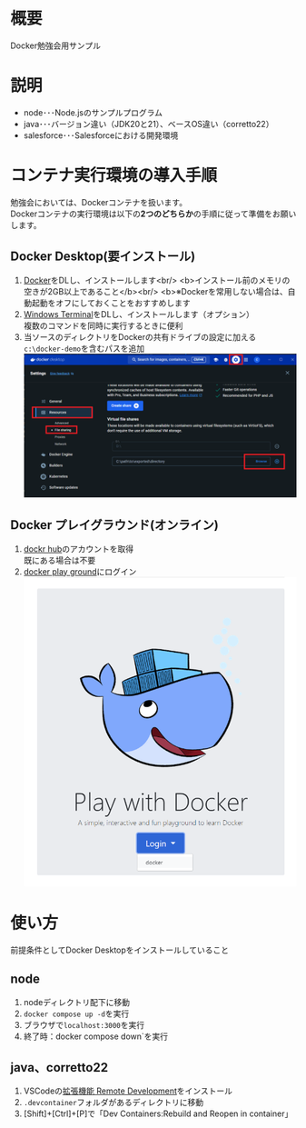 # 概要

Docker勉強会用サンプル

# 説明

- node･･･Node.jsのサンプルプログラム
- java･･･バージョン違い（JDK20と21）、ベースOS違い（corretto22）
- salesforce･･･Salesforceにおける開発環境

# コンテナ実行環境の導入手順

勉強会においては、Dockerコンテナを扱います。<br/>
Dockerコンテナの実行環境は以下の**2つのどちらか**の手順に従って準備をお願いします。

## Docker Desktop(要インストール)

1. [Docker](https://desktop.docker.com/win/main/amd64/Docker%20Desktop%20Installer.exe?utm_source=docker&utm_medium=webreferral&utm_campaign=dd-smartbutton&utm_location=module&_gl=1*1ju5xpl*_ga*MTQyMjM0NzE1MS4xNjcxMTU3MTY1*_ga_XJWPQMJYHQ*MTcxODAyOTM5MS4xOTEuMS4xNzE4MDI5NDAyLjQ5LjAuMA..)をDLし、インストールします<br/>
<b>インストール前のメモリの空きが2GB以上であること</b><br/>
<b>※Dockerを常用しない場合は、自動起動をオフにしておくことをおすすめします</b><br/>
1. [Windows Terminal](https://apps.microsoft.com/detail/9n0dx20hk701?rtc=1&hl=ja-jp&gl=JP)をDLし、インストールします（オプション）<br/>
    複数のコマンドを同時に実行するときに便利
1. 当ソースのディレクトリをDockerの共有ドライブの設定に加える<br/>
    `c:\docker-demo`を含むパスを追加<br/>
    ![共有ドライブの設定](./doc/docker_shares.png)

## Docker プレイグラウンド(オンライン)

1. [dockr hub](https://hub.docker.com/signup)のアカウントを取得<br/>
    既にある場合は不要
1. [docker play ground](https://labs.play-with-docker.com/)にログイン<br/>
    ![login docker play ground](./doc/docker_login_with_play_ground.png)

# 使い方

前提条件としてDocker Desktopをインストールしていること

## node

1. nodeディレクトリ配下に移動
1. `docker compose up -d`を実行
1. ブラウザで`localhost:3000`を実行
1. 終了時：docker compose down`を実行

## java、corretto22

1. VSCodeの[拡張機能 Remote Development](https://marketplace.visualstudio.com/items?itemName=ms-vscode-remote.vscode-remote-extensionpack)をインストール
1. `.devcontainer`フォルダがあるディレクトリに移動
1. [Shift]+[Ctrl]+[P]で「Dev Containers:Rebuild and Reopen in container」